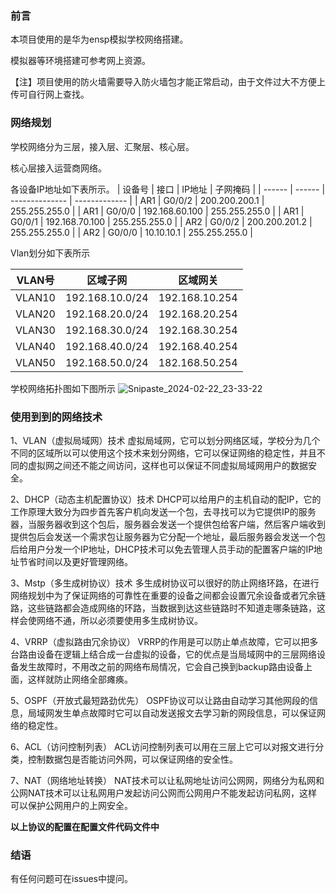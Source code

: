 ### 前言
本项目使用的是华为ensp模拟学校网络搭建。

模拟器等环境搭建可参考网上资源。

【注】项目使用的防火墙需要导入防火墙包才能正常启动，由于文件过大不方便上传可自行网上查找。

### 网络规划
学校网络分为三层，接入层、汇聚层、核心层。

核心层接入运营商网络。

各设备IP地址如下表所示。
| 设备号 | 接口   | IP地址         | 子网掩码      |
| ------ | ------ | -------------- | ------------- |
| AR1    | G0/0/2 | 200.200.200.1  | 255.255.255.0 |
| AR1    | G0/0/0 | 192.168.60.100 | 255.255.255.0 |
| AR1    | G0/0/1 | 192.168.70.100 | 255.255.255.0 |
| AR2    | G0/0/2 | 200.200.201.2  | 255.255.255.0 |
| AR2    | G0/0/0 | 10.10.10.1     | 255.255.255.0 |

Vlan划分如下表所示

| VLAN号 | 区域子网        | 区域网关       |
| ------ | --------------- | -------------- |
| VLAN10 | 192.168.10.0/24 | 192.168.10.254 |
| VLAN20 | 192.168.20.0/24 | 192.168.20.254 |
| VLAN30 | 192.168.30.0/24 | 192.168.30.254 |
| VLAN40 | 192.168.40.0/24 | 192.168.40.254 |
| VLAN50 | 192.168.50.0/24 | 182.168.50.254 |

学校网络拓扑图如下图所示
![Snipaste_2024-02-22_23-33-22](https://github.com/IsNoooo/Network/assets/88282069/68f85461-a7a2-429f-b77d-6fa48fd64152)

### 使用到到的网络技术
1、VLAN（虚拟局域网）技术
虚拟局域网，它可以划分网络区域，学校分为几个不同的区域所以可以使用这个技术来划分网络，它可以保证网络的稳定性，并且不同的虚拟网之间还不能之间访问，这样也可以保证不同虚拟局域网用户的数据安全。

2、DHCP（动态主机配置协议）技术
DHCP可以给用户的主机自动的配IP，它的工作原理大致分为四步首先客户机向发送一个包，去寻找可以为它提供IP的服务器，当服务器收到这个包后，服务器会发送一个提供包给客户端，然后客户端收到提供包后会发送一个需求包让服务器为它分配一个地址，最后服务器会发送一个包后给用户分发一个IP地址，DHCP技术可以免去管理人员手动的配置客户端的IP地址节省时间以及更好管理网络。

3、Mstp（多生成树协议）技术
多生成树协议可以很好的防止网络环路，在进行网络规划中为了保证网络的可靠性在重要的设备之间都会设置冗余设备或者冗余链路，这些链路都会造成网络的环路，当数据到达这些链路时不知道走哪条链路，这样会使网络不通，所以必须要使用多生成树协议。

4、VRRP（虚拟路由冗余协议）
VRRP的作用是可以防止单点故障，它可以把多台路由设备在逻辑上结合成一台虚拟的设备，它的优点是当局域网中的三层网络设备发生故障时，不用改之前的网络布局情况，它会自己换到backup路由设备上面，这样就防止网络全部瘫痪。

5、OSPF（开放式最短路劲优先）
OSPF协议可以让路由自动学习其他网段的信息，局域网发生单点故障时它可以自动发送报文去学习新的网段信息，可以保证网络的稳定性。

6、ACL（访问控制列表）
ACL访问控制列表可以用在三层上它可以对报文进行分类，控制数据包是否能访问外网，可以保证网络的安全性。

7、NAT（网络地址转换）
NAT技术可以让私网地址访问公网网，网络分为私网和公网NAT技术可以让私网用户发起访问公网而公网用户不能发起访问私网，这样可以保护公网用户的上网安全。

**以上协议的配置在配置文件代码文件中**
### 结语
有任何问题可在issues中提问。